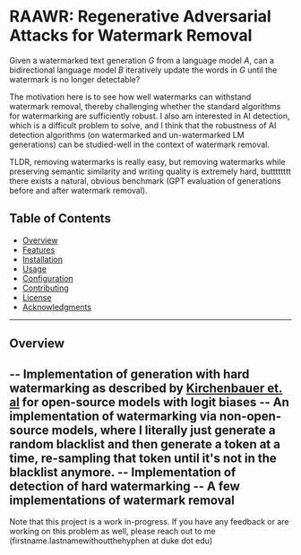 # RAAWR: Regenerative Adversarial Attacks for Watermark Removal

Given a watermarked text generation $G$ from a language model $A$, can a bidirectional
language model $B$ iteratively update the words in $G$ until the watermark is no longer detectable?

The motivation here is to see how well watermarks can withstand watermark removal, thereby challenging
whether the standard algorithms for watermarking are sufficiently robust. I also am interested in 
AI detection, which is a difficult problem to solve, and I think that the robustness of AI detection
algorithms (on watermarked and un-watermarked LM generations) can be studied-well in the context of
watermark removal. 

TLDR, removing watermarks is really easy, but removing watermarks while preserving semantic similarity and writing quality is extremely hard, butttttttt there exists a natural, obvious benchmark (GPT evaluation of generations before and after watermark removal).

## Table of Contents
- [Overview](#overview)
- [Features](#features)
- [Installation](#installation)
- [Usage](#usage)
- [Configuration](#configuration)
- [Contributing](#contributing)
- [License](#license)
- [Acknowledgments](#acknowledgments)

---

## Overview
-- Implementation of generation with hard watermarking as described by [Kirchenbauer et. al](https://proceedings.mlr.press/v202/kirchenbauer23a.html) for open-source models with logit biases
-- An implementation of watermarking via non-open-source models, where I literally just generate a random blacklist and then generate a token at a time, re-sampling that token until it's not in the blacklist anymore.
-- Implementation of detection of hard watermarking 
-- A few implementations of watermark removal
---

Note that this project is a work in-progress. If you have any feedback or are working on this problem as well, please reach out to me (firstname.lastnamewithoutthehyphen at duke dot edu)

